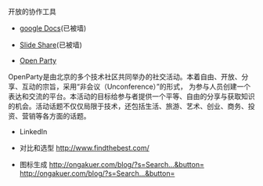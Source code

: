 开放的协作工具

- [google Docs](http://docs.google.com)(已被墙)

- [Slide Share](http://www.slideshare.net/)(已被墙)

- [Open Party](http://www.beijing-open-party.org/)


OpenParty是由北京的多个技术社区共同举办的社交活动。本着自由、开放、分享、互动的宗旨，采用“非会议（Unconference）”的形式， 为参与人员创建一个表达和交流的平台。本活动的目标给参与者提供一个平等、自由的分享与获取知识的机会。活动话题不仅仅局限于技术，还包括生活、旅游、艺术、创业、商务、投资、营销等各方面的话题。


- LinkedIn

- 对比和选型
http://www.findthebest.com/

- 图标生成
  http://ongakuer.com/blog/?s=Search...&button= <http://ongakuer.com/blog/?s=Search...&button=>

